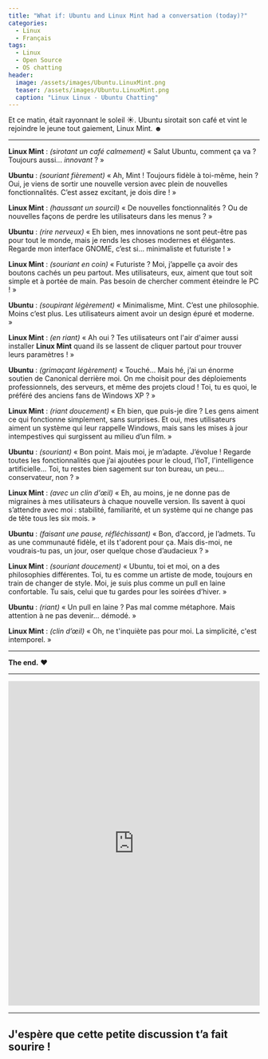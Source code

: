```yaml
---
title: "What if: Ubuntu and Linux Mint had a conversation (today)?"
categories:
  - Linux
  - Français
tags:
  - Linux
  - Open Source
  - OS chatting
header:
  image: /assets/images/Ubuntu.LinuxMint.png
  teaser: /assets/images/Ubuntu.LinuxMint.png
  caption: "Linux Linux - Ubuntu Chatting"
---
```


Et ce matin, était rayonnant le soleil ☀. Ubuntu sirotait son café et vint le rejoindre le jeune tout gaiement, Linux Mint. ☻

---

**Linux Mint** : *(sirotant un café calmement)* « Salut Ubuntu, comment ça va ? Toujours aussi... *innovant* ? »

**Ubuntu** : *(souriant fièrement)* « Ah, Mint ! Toujours fidèle à toi-même, hein ? Oui, je viens de sortir une nouvelle version avec plein de nouvelles fonctionnalités. C’est assez excitant, je dois dire ! »

**Linux Mint** : *(haussant un sourcil)* « De nouvelles fonctionnalités ? Ou de nouvelles façons de perdre les utilisateurs dans les menus ? »

**Ubuntu** : *(rire nerveux)* « Eh bien, mes innovations ne sont peut-être pas pour tout le monde, mais je rends les choses modernes et élégantes. Regarde mon interface GNOME, c’est si... minimaliste et futuriste ! »

**Linux Mint** : *(souriant en coin)* « Futuriste ? Moi, j’appelle ça avoir des boutons cachés un peu partout. Mes utilisateurs, eux, aiment que tout soit simple et à portée de main. Pas besoin de chercher comment éteindre le PC ! »

**Ubuntu** : *(soupirant légèrement)* « Minimalisme, Mint. C’est une philosophie. Moins c’est plus. Les utilisateurs aiment avoir un design épuré et moderne. »

**Linux Mint** : *(en riant)* « Ah oui ? Tes utilisateurs ont l'air d'aimer aussi installer **Linux Mint** quand ils se lassent de cliquer partout pour trouver leurs paramètres ! »

**Ubuntu** : *(grimaçant légèrement)* « Touché... Mais hé, j’ai un énorme soutien de Canonical derrière moi. On me choisit pour des déploiements professionnels, des serveurs, et même des projets cloud ! Toi, tu es quoi, le préféré des anciens fans de Windows XP ? »

**Linux Mint** : *(riant doucement)* « Eh bien, que puis-je dire ? Les gens aiment ce qui fonctionne simplement, sans surprises. Et oui, mes utilisateurs aiment un système qui leur rappelle Windows, mais sans les mises à jour intempestives qui surgissent au milieu d’un film. »

**Ubuntu** : *(souriant)* « Bon point. Mais moi, je m’adapte. J’évolue ! Regarde toutes les fonctionnalités que j’ai ajoutées pour le cloud, l’IoT, l'intelligence artificielle... Toi, tu restes bien sagement sur ton bureau, un peu… conservateur, non ? »

**Linux Mint** : *(avec un clin d'œil)* « Eh, au moins, je ne donne pas de migraines à mes utilisateurs à chaque nouvelle version. Ils savent à quoi s’attendre avec moi : stabilité, familiarité, et un système qui ne change pas de tête tous les six mois. »

**Ubuntu** : *(faisant une pause, réfléchissant)* « Bon, d’accord, je l’admets. Tu as une communauté fidèle, et ils t'adorent pour ça. Mais dis-moi, ne voudrais-tu pas, un jour, oser quelque chose d’audacieux ? »

**Linux Mint** : *(souriant doucement)* « Ubuntu, toi et moi, on a des philosophies différentes. Toi, tu es comme un artiste de mode, toujours en train de changer de style. Moi, je suis plus comme un pull en laine confortable. Tu sais, celui que tu gardes pour les soirées d’hiver. »

**Ubuntu** : *(riant)* « Un pull en laine ? Pas mal comme métaphore. Mais attention à ne pas devenir... démodé. »

**Linux Mint** : *(clin d’œil)* « Oh, ne t'inquiète pas pour moi. La simplicité, c'est intemporel. »

---

**The end.** ❤

---

<iframe src="https://www.linkedin.com/embed/feed/update/urn:li:ugcPost:7245908559526322177" height="650" width="504" frameborder="0" allowfullscreen="" title="Embedded post"></iframe>

---

J'espère que cette petite discussion t’a fait sourire !
---
